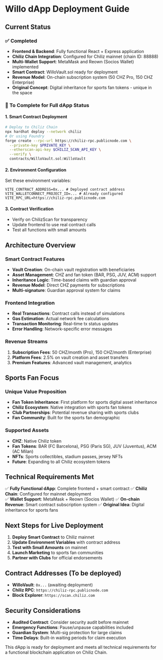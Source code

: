 # Willo dApp Deployment Guide

## Current Status

### ✅ Completed
- **Frontend & Backend**: Fully functional React + Express application
- **Chiliz Chain Integration**: Configured for Chiliz mainnet (chain ID: 88888)
- **Multi-Wallet Support**: MetaMask and Reown (Socios Wallet) implemented
- **Smart Contract**: WilloVault.sol ready for deployment
- **Revenue Model**: On-chain subscription system (50 CHZ Pro, 150 CHZ Enterprise)
- **Original Concept**: Digital inheritance for sports fan tokens - unique in the space

### 🚧 To Complete for Full dApp Status

#### 1. Smart Contract Deployment
```bash
# Deploy to Chiliz Chain
npx hardhat deploy --network chiliz
# Or using Foundry
forge create --rpc-url https://chiliz-rpc.publicnode.com \
  --private-key $PRIVATE_KEY \
  --etherscan-api-key $CHILIZ_SCAN_API_KEY \
  --verify \
  contracts/WilloVault.sol:WilloVault
```

#### 2. Environment Configuration
Set these environment variables:
```
VITE_CONTRACT_ADDRESS=0x... # Deployed contract address
VITE_WALLETCONNECT_PROJECT_ID=... # Already configured
VITE_RPC_URL=https://chiliz-rpc.publicnode.com
```

#### 3. Contract Verification
- Verify on ChilizScan for transparency
- Update frontend to use real contract calls
- Test all functions with small amounts

## Architecture Overview

### Smart Contract Features
- **Vault Creation**: On-chain vault registration with beneficiaries
- **Asset Management**: CHZ and fan token (BAR, PSG, JUV, ACM) support
- **Inheritance Logic**: Time-based claims with guardian approval
- **Revenue Model**: Direct CHZ payments for subscriptions
- **Multi-signature**: Guardian approval system for claims

### Frontend Integration
- **Real Transactions**: Contract calls instead of simulations
- **Gas Estimation**: Actual network fee calculations
- **Transaction Monitoring**: Real-time tx status updates
- **Error Handling**: Network-specific error messages

### Revenue Streams
1. **Subscription Fees**: 50 CHZ/month (Pro), 150 CHZ/month (Enterprise)
2. **Platform Fees**: 2.5% on vault creation and asset transfers
3. **Premium Features**: Advanced vault management, analytics

## Sports Fan Focus

### Unique Value Proposition
- **Fan Token Inheritance**: First platform for sports digital asset inheritance
- **Chiliz Ecosystem**: Native integration with sports fan tokens
- **Club Partnerships**: Potential revenue sharing with sports clubs
- **Fan Community**: Built for the sports fan demographic

### Supported Assets
- **CHZ**: Native Chiliz token
- **Fan Tokens**: BAR (FC Barcelona), PSG (Paris SG), JUV (Juventus), ACM (AC Milan)
- **NFTs**: Sports collectibles, stadium passes, jersey NFTs
- **Future**: Expanding to all Chiliz ecosystem tokens

## Technical Requirements Met

✅ **Fully Functional dApp**: Complete frontend + smart contract
✅ **Chiliz Chain**: Configured for mainnet deployment  
✅ **Wallet Support**: MetaMask + Reown (Socios Wallet)
✅ **On-chain Revenue**: Smart contract subscription system
✅ **Original Idea**: Digital inheritance for sports fans

## Next Steps for Live Deployment

1. **Deploy Smart Contract** to Chiliz mainnet
2. **Update Environment Variables** with contract address
3. **Test with Small Amounts** on mainnet
4. **Launch Marketing** to sports fan communities
5. **Partner with Clubs** for official endorsements

## Contract Addresses (To be deployed)

- **WilloVault**: `0x...` (awaiting deployment)
- **Chiliz RPC**: `https://chiliz-rpc.publicnode.com`
- **Block Explorer**: `https://scan.chiliz.com`

## Security Considerations

- **Audited Contract**: Consider security audit before mainnet
- **Emergency Functions**: Pause/unpause capabilities included
- **Guardian System**: Multi-sig protection for large claims
- **Time Delays**: Built-in waiting periods for claim execution

This dApp is ready for deployment and meets all technical requirements for a functional blockchain application on Chiliz Chain.